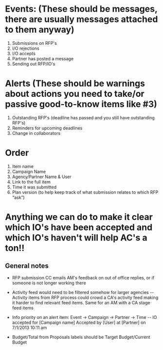 # Events: (These should be messages, there are usually messages attached to them anyway) 
 
1. Submissions on RFP's
2. I/O rejections 
3. I/O accepts 
4. Partner has posted a message
5. Sending out RFP/IO's


# Alerts (These should be warnings about actions you need to take/or passive good-to-know items like #3)
1. Outstanding RFP's (deadline has passed and you still have outstanding RFP's)
2. Reminders for upcoming deadlines
3. Change in collaborators


# Order
1. Item name
2. Campaign Name
3. Agency/Partner Name & User
4. Link to the full item
5. Time it was submitted
6. Plan version (to help keep track of what submission relates to which RFP “ask”)

# Anything we can do to make it clear which IO's have been accepted and which IO's haven't will help AC's a ton!!

## General notes
- RFP submission CC emails AM's feedback on out of office replies, or if someone is not longer working there
- Activity feed would need to be filtered somehow for larger agencies
-- Activity items from RFP process could crowd a CA's activity feed making it harder to find relevant feed items. Same for an AM with a CA stage feed items

- Info priority on an alert item: 
Event -> Campaign -> Partner -> Time
-- IO accepted for [Campaign name]
Accepted by [User] at [Partner] on 7/1/2013 10:11 am

- Budget/Total from Proposals labels should be Target Budget/Current Budget

 
 

